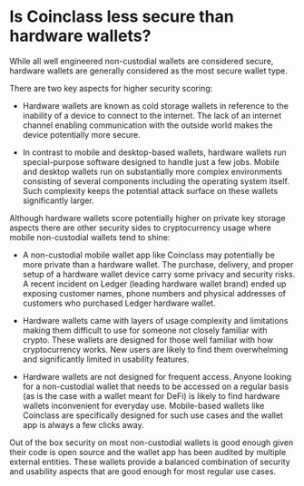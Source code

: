 # Is Coinclass less secure than hardware wallets?

While all well engineered non-custodial wallets are considered secure, hardware wallets are generally considered as the most secure wallet type.

There are two key aspects for higher security scoring:

- Hardware wallets are known as cold storage wallets in reference to the inability of a device to connect to the internet. The lack of an internet channel enabling communication with the outside world makes the device potentially more secure.

- In contrast to mobile and desktop-based wallets, hardware wallets run special-purpose software designed to handle just a few jobs. Mobile and desktop wallets run on substantially more complex environments consisting of several components including the operating system itself. Such complexity keeps the potential attack surface on these wallets significantly larger.

Although hardware wallets score potentially higher on private key storage aspects there are other security sides to cryptocurrency usage where mobile non-custodial wallets tend to shine:

- A non-custodial mobile wallet app like Coinclass may potentially be more private than a hardware wallet. The purchase, delivery, and proper setup of a hardware wallet device carry some privacy and security risks. A recent incident on Ledger (leading hardware wallet brand) ended up exposing customer names, phone numbers and physical addresses of customers who purchased Ledger hardware wallet.

- Hardware wallets came with layers of usage complexity and limitations making them difficult to use for someone not closely familiar with crypto. These wallets are designed for those well familiar with how cryptocurrency works. New users are likely to find them overwhelming and significantly limited in usability features.

- Hardware wallets are not designed for frequent access. Anyone looking for a non-custodial wallet that needs to be accessed on a regular basis (as is the case with a wallet meant for DeFi) is likely to find hardware wallets inconvenient for everyday use. Mobile-based wallets like Coinclass are specifically designed for such use cases and the wallet app is always a few clicks away.

Out of the box security on most non-custodial wallets is good enough given their code is open source and the wallet app has been audited by multiple external entities. These wallets provide a balanced combination of security and usability aspects that are good enough for most regular use cases.


